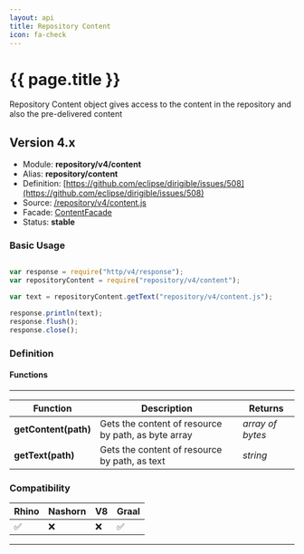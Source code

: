 ```yaml
---
layout: api
title: Repository Content
icon: fa-check
---
```


{{ page.title }}
===

Repository Content object gives access to the content in the repository and also the pre-delivered content

Version 4.x
---

- Module: **repository/v4/content**
- Alias: **repository/content**
- Definition: [https://github.com/eclipse/dirigible/issues/508](https://github.com/eclipse/dirigible/issues/508)
- Source: [/repository/v4/content.js](https://github.com/dirigiblelabs/api-repository/blob/master/repository/v4/content.js)
- Facade: [ContentFacade](https://github.com/eclipse/dirigible/blob/master/api/api-facade/api-repository/src/main/java/org/eclipse/dirigible/api/v3/repository/ContentFacade.java)
- Status: **stable**


### Basic Usage

```javascript

var response = require("http/v4/response");
var repositoryContent = require("repository/v4/content");

var text = repositoryContent.getText("repository/v4/content.js");

response.println(text);
response.flush();
response.close();

```

### Definition

#### Functions

---

Function     | Description | Returns
------------ | ----------- | --------
**getContent(path)**   | Gets the content of resource by path, as byte array | *array of bytes*
**getText(path)**   | Gets the content of resource by path, as text | *string*

### Compatibility

Rhino | Nashorn | V8 | Graal |
----- | ------- | ---| ------|
 ✅   | ❌      | ❌  |  ✅   |

---
